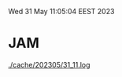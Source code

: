 Wed 31 May 11:05:04 EEST 2023
# JAM
<a href='./cache/202305/31_11.log'>./cache/202305/31_11.log</a>
